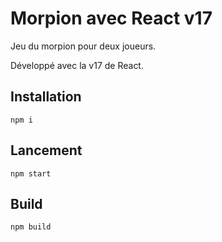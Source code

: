 # Morpion avec React v17

Jeu du morpion pour deux joueurs.

Développé avec la v17 de React.

## Installation

`npm i`

## Lancement

`npm start`

## Build

`npm build`